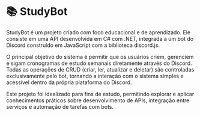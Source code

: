 # 📚 StudyBot

StudyBot é um projeto criado com foco educacional e de aprendizado. Ele consiste em uma API desenvolvida em C# com .NET, integrada a um bot do Discord construído em JavaScript com a biblioteca discord.js.

O principal objetivo do sistema é permitir que os usuários criem, gerenciem e sigam cronogramas de estudo semanais diretamente através do Discord. Todas as operações de CRUD (criar, ler, atualizar e deletar) são controladas exclusivamente pelo bot, tornando a interação com o sistema simples e acessível dentro da própria plataforma do Discord.

Este projeto foi idealizado para fins de estudo, permitindo explorar e aplicar conhecimentos práticos sobre desenvolvimento de APIs, integração entre serviços e automação de tarefas com bots.
